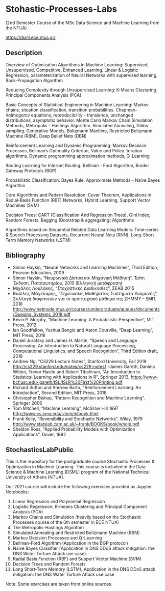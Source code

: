 # Stohastic-Processes-Labs
(2nd Semester Course of the MSc Data Science and Machine Learning from the NTUA)

https://dsml.ece.ntua.gr/

## Description

Overview of Optimization Algorithms in Machine Learning: Supervised, Unsupervised, Competitive, Enhanced Learning. Linear & Logistic Regression, parameterization of Neural Networks with supervised learning, Back-Propagation Algorithm

Reducing Complexity through Unsupervised Learning: K-Means Clustering, Principal Components Analysis (PCA)

Basic Concepts of Statistical Engineering in Machine Learning: Markov chains, situation classification, transition probabilities, Chapman-Kolmogorov equations, reproducibility - transience, unchanged distributions, asymptotic behavior. Monte Carlo Markov Chain Simulation Methods, Metropolis - Hastings Algorithm. Simulated Annealing, Gibbs sampling. Generative Models, Boltzmann Machine, Restricted Boltzmann Machine (RBM), Deep Belief Nets (DBN)

Reinforcement Learning and Dynamic Programming: Markov Decision Processes, Bellman’s Optimality Criterion, Value and Policy Iteration algorithms. Dynamic programming approximation methods, Q-Learning


Routing Learning for Internet Routing: Bellman - Ford Algorithm, Border Gateway Protocols (BGP)

Probabilistic Classification: Bayes Rule, Approximate Methods - Naive Bayes Algorithm

Core Algorithms and Pattern Resolution: Cover Theorem, Applications in Radial-Basis Function (RBF) Networks, Hybrid Learning, Support Vector Machines (SVM)

Decision Trees: CART (Classification And Regression Trees), Gini Index, Random Forests, Bagging (Bootstrap & aggregating) Algorithms

Algorithms based on Sequential Related Data Learning Models: Time-series & Speech Processing Datasets, Recurrent Neural Nets (RNN), Long-Short Term Memory Networks (LSTM)


## Bibliography 

- Simon Haykin, “Neural Networks and Learning Machines”, Third Edition, Pearson Education, 2009
- Simon Haykin, “Νευρωνικά Δίκτυα και Μηχανική Μάθηση”, Τρίτη Έκδοση, Παπασωτηρίου, 2010 (Ελληνική μετάφραση)
- Μιχάλης Λουλάκης, “Στοχαστικές Διαδικασίες”, ΣΕΑΒ 2015
- Βασίλης Μάγκλαρης, “Σημειώσεις Μαθήματος Συστήματα Αναμονής”, Συλλογή διαφανειών για το προπτυχιακό μάθημα της ΣΗΜΜΥ – ΕΜΠ, 2018 http://www.netmode.ntua.gr/courses/undergraduate/queues/documents/Queuing_Systems_2018.pdf
- Kevin P. Murphy, “Machine Learning: A Probabilistic Perspective”, MIT Press, 2012
- Ian Goodfellow, Yoshua Bengio and Aaron Courville, “Deep Learning”, MIT Press, 2016
- Daniel Jurafsky and James H. Martin, “Speech and Language Processing: An Introduction to Natural Language Processing, Computational Linguistics, and Speech Recognition”, Third Edition draft, 2018
- Andrew Ng, "CS229 Lecture Notes", Stanford University, Fall 2018 http://cs229.stanford.edu/notes/cs229-notes1
-James Gareth, Daniela Witten, Trevor Hastie and Robert Tibshirani, "An Introduction to Statistical Learning with Applications in R", Springer 2013, https://www-bcf.usc.edu~gareth/ISL/ISLR%20First%20Printing.pdf
- Richard Sutton and Andrew Barto, "Reinforcement Learning: An Introduction", Second Edition, MIT Press, 2018
- Christopher Bishop, “Pattern Recognition and Machine Learning”, Springer 2006
- Tom Mitchell, “Machine Learning”, McGraw Hill 1997 http://www.cs.cmu.edu/~tom/mlbook.html
- Frank Kelly, "Reversibility and Stochastic Networks", Wiley, 1979 http://www.statslab.cam.ac.uk/~frank/BOOKS/book/whole.pdf
- Sheldon Ross, "Applied Probability Models with Optimization Applications", Dover, 1992

## StochasticsLabPublic
This is the repository for the postgraduate course Stochastic Processes &amp; Optimization in Machine Learning. This course is included in the Data Science &amp; Machine Learning (DSML) program of the National Technical University of Athens (NTUA).  
  
Our 2021 course will include the following exercises provided as Jupyter Notebooks:  
1) Linear Regression and Polynomial Regression  
2) Logistic Regression, K-means Clustering and Principal Component Analysis (PCA)  
3) Markov Chains and Simulation (heavily based on the Stochastic Processes course of the 6th semester in ECE NTUA)  
4) The Metropolis-Hastings Algorithm  
5) Simulated Annealing and Restricted Boltzmann Machine (RBM)  
6) Markov Decision Processes and Q-Learning  
7) Bellman-Ford Algorithm (Application in the BGP protocol)  
8) Naive Bayes Classifier (Application in DNS DDoS attack mitigation: the DNS Water Torture Attack use case)  
9) Radial Basis Function (RBF) and Support Vector Machine (SVM)  
10) Decision Trees and Random Forests  
11) Long Short-Term Memory (LSTM), Application in the DNS DDoS attack mitigation: the DNS Water Torture Attack use case   
  
Note: Some exercises are taken from online sources.
